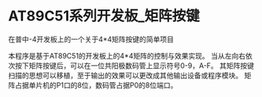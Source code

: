 # AT89C51系列开发板_矩阵按键
在普中-4开发板上的一个关于4*4矩阵按键的简单项目

本程序是基于AT89C51的开发板上的4*4矩阵的控制与效果实现。
当从左向右依次按下矩阵按键后，可以在一位共阳极数码管上显示符号0-9，A-F。
其矩阵按键扫描的思想可以移植，至于输出的效果可以更改成其他输出设备或程序模块。
矩阵占据单片机的P1口的8位，数码管占据P0的8位端口。
